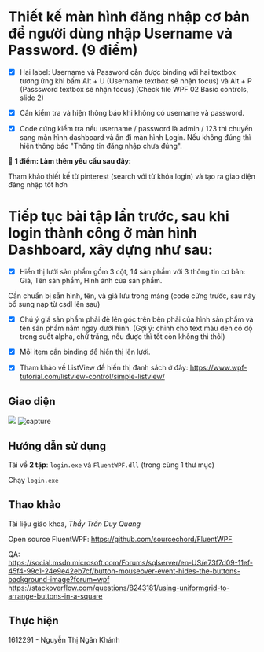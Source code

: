 # Thiết kế màn hình đăng nhập cơ bản để người dùng nhập Username và Password. (9 điểm)

- [x] Hai label: Username và Password cần được binding với hai textbox tương ứng khi bấm Alt + U (Username textbox sẽ nhận focus) và Alt + P (Passsword textbox sẽ nhận focus) (Check file WPF 02 Basic controls, slide 2)

- [x] Cần kiểm tra và hiện thông báo khi không có username và password.

- [x] Code cứng kiểm tra nếu username / password là admin / 123 thì chuyển sang màn hình dashboard và ẩn đi màn hình Login. Nếu không đúng thì hiện thông báo "Thông tin đăng nhập chưa đúng".

🤞 **1 điểm: Làm thêm yêu cầu sau đây:**

Tham khảo thiết kế từ pinterest (search với từ khóa login) và tạo ra giao diện đăng nhập tốt hơn 

# Tiếp tục bài tập lần trước, sau khi login thành công ở màn hình Dashboard, xây dựng như sau:

- [x] Hiển thị lưới sản phẩm gồm 3 cột, 14 sản phẩm với 3 thông tin cơ bản: Giá, Tên sản phẩm, Hình ảnh của sản phẩm.

Cần chuẩn bị sẵn hình, tên, và giá lưu trong mảng (code cứng trước, sau này bổ sung nạp từ csdl lên sau)

- [x] Chú ý giá sản phẩm phải đè lên góc trên bên phải của hình sản phẩm và tên sản phẩm nằm ngay dưới hình. (Gợi ý: chỉnh cho text màu đen có độ trong suốt alpha, chữ trắng, nếu được thì tốt còn không thì thôi)

- [x] Mỗi item cần binding để hiển thị lên lưới.

- [x] Tham khảo về ListView để hiển thị đanh sách ở đây: https://www.wpf-tutorial.com/listview-control/simple-listview/

## Giao diện
![](https://user-images.githubusercontent.com/32817908/48627783-09267580-e9e8-11e8-8261-885dcf2f538c.png)
![capture](https://user-images.githubusercontent.com/32817908/48879327-cd533c00-ee3d-11e8-8c8a-a0f453e42de1.PNG)

## Hướng dẫn sử dụng
Tải về **2 tập**: `login.exe` và `FluentWPF.dll` (trong cùng 1 thư mục)

Chạy `login.exe`

## Thao khảo
Tài liệu giáo khoa, _Thầy Trần Duy Quang_

Open source FluentWPF: https://github.com/sourcechord/FluentWPF

QA: <br>
https://social.msdn.microsoft.com/Forums/sqlserver/en-US/e73f7d09-11ef-45f4-99c1-24e9e42eb7cf/button-mouseover-event-hides-the-buttons-background-image?forum=wpf<br>
https://stackoverflow.com/questions/8243181/using-uniformgrid-to-arrange-buttons-in-a-square

## Thực hiện 
1612291 - Nguyễn Thị Ngân Khánh
